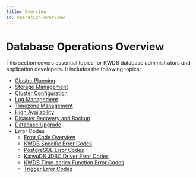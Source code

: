 ```yaml
---
title: Overview
id: operation-overview
---
```


# Database Operations Overview

This section covers essential topics for KWDB database administrators and application developers. It includes the following topics:

- [Cluster Planning](./cluster-planning.md)
- [Storage Management](./storage-mgmt.md)
- [Cluster Configuration](./cluster-settings-config.md)
- [Log Management](./log-mgmt.md)
- [Timezone Management](./timezone-mgmt.md)
- [High Availability](./ha/cluster-ha.md)
- [Disaster Recovery and Backup](./backup-and-restore.md)
- [Database Upgrade](./db-upgrade.md)
- Error Codes
  - [Error Code Overview](./error-code/error-code-overview.md)
  - [KWDB Specific Error Codes](./error-code/error-code-kaiwudb.md)
  - [PostgreSQL Error Codes](./error-code/error-code-postgresql.md)
  - [KaiwuDB JDBC Driver Error Codes](./error-code/error-code-jdbc-driver.md)
  - [KWDB Time-series Function Error Codes](./error-code/error-code-ts-functions.md)
  - [Trigger Error Codes](./error-code/error-code-trigger.md)
